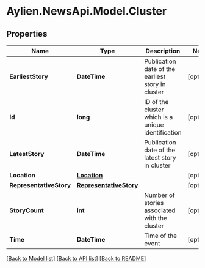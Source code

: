 
# Aylien.NewsApi.Model.Cluster

## Properties

Name | Type | Description | Notes
------------ | ------------- | ------------- | -------------
**EarliestStory** | **DateTime** | Publication date of the earliest story in cluster | [optional] 
**Id** | **long** | ID of the cluster which is a unique identification | [optional] 
**LatestStory** | **DateTime** | Publication date of the latest story in cluster | [optional] 
**Location** | [**Location**](Location.md) |  | [optional] 
**RepresentativeStory** | [**RepresentativeStory**](RepresentativeStory.md) |  | [optional] 
**StoryCount** | **int** | Number of stories associated with the cluster | [optional] 
**Time** | **DateTime** | Time of the event | [optional] 

[[Back to Model list]](../README.md#documentation-for-models)
[[Back to API list]](../README.md#documentation-for-api-endpoints)
[[Back to README]](../README.md)

